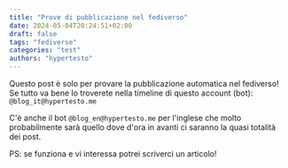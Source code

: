 ```yaml
---
title: "Prove di pubblicazione nel fediverso"
date: 2024-05-04T20:24:51+02:00
draft: false
tags: "fediverse"
categories: "test"
authors: "hypertesto"
---
```

Questo post è solo per provare la pubblicazione automatica nel fediverso!  
Se tutto va bene lo troverete nella timeline di questo account (bot): `@blog_it@hypertesto.me`

C'è anche il bot `@blog_en@hypertesto.me` per l'inglese che molto probabilmente sarà quello dove d'ora in avanti ci saranno la quasi totalità dei post.  

PS: se funziona e vi interessa potrei scriverci un articolo!